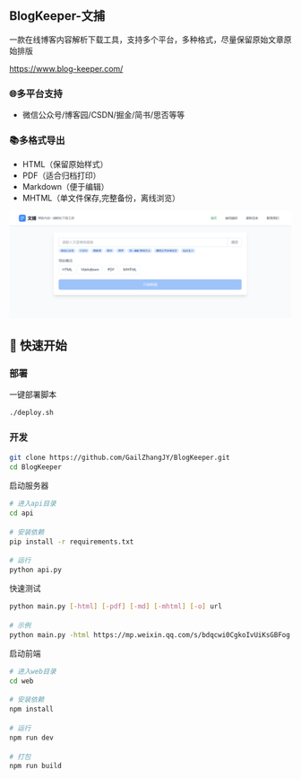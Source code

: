 ## BlogKeeper-文捕

一款在线博客内容解析下载工具，支持多个平台，多种格式，尽量保留原始文章原始排版

https://www.blog-keeper.com/

### 🌐**多平台支持**

+ 微信公众号/博客园/CSDN/掘金/简书/思否等等

### 📚多格式导出

+ HTML（保留原始样式）
+ PDF（适合归档打印）
+ Markdown（便于编辑）
+ MHTML（单文件保存,完整备份，离线浏览）

![blog-keeper主页](BlogKeeper-Home.png)

## 🚀 快速开始

### 部署

一键部署脚本
```bash
./deploy.sh
```
### 开发

```bash
git clone https://github.com/GailZhangJY/BlogKeeper.git
cd BlogKeeper
```
启动服务器

```bash
# 进入api目录
cd api

# 安装依赖
pip install -r requirements.txt

# 运行
python api.py
```
快速测试
```bash
python main.py [-html] [-pdf] [-md] [-mhtml] [-o] url

# 示例
python main.py -html https://mp.weixin.qq.com/s/bdqcwi0CgkoIvUiKsGBFog
```

启动前端
```bash
# 进入web目录
cd web

# 安装依赖
npm install

# 运行
npm run dev

# 打包
npm run build
```

